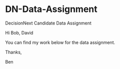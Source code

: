 # DN-Data-Assignment
DecisionNext Candidate Data Assignment

Hi Bob, David

You can find my work below for the data assignment.

Thanks,

Ben
